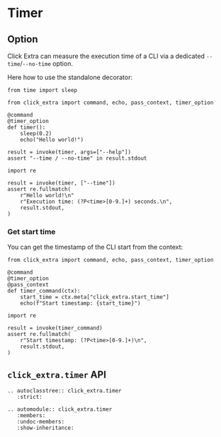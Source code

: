 # Timer

## Option

Click Extra can measure the execution time of a CLI via a dedicated `--time`/`--no-time` option.

Here how to use the standalone decorator:

```{click:example}
from time import sleep

from click_extra import command, echo, pass_context, timer_option

@command
@timer_option
def timer():
    sleep(0.2)
    echo("Hello world!")
```

```{click:run}
result = invoke(timer, args=["--help"])
assert "--time / --no-time" in result.stdout
```

```{click:run}
import re

result = invoke(timer, ["--time"])
assert re.fullmatch(
    r"Hello world!\n"
    r"Execution time: (?P<time>[0-9.]+) seconds.\n",
    result.stdout,
)
```

### Get start time

You can get the timestamp of the CLI start from the context:

```{click:example}
from click_extra import command, echo, pass_context, timer_option

@command
@timer_option
@pass_context
def timer_command(ctx):
    start_time = ctx.meta["click_extra.start_time"]
    echo(f"Start timestamp: {start_time}")
```

```{click:run}
import re

result = invoke(timer_command)
assert re.fullmatch(
    r"Start timestamp: (?P<time>[0-9.]+)\n",
    result.stdout,
)
```

## `click_extra.timer` API

```{eval-rst}
.. autoclasstree:: click_extra.timer
   :strict:
```

```{eval-rst}
.. automodule:: click_extra.timer
   :members:
   :undoc-members:
   :show-inheritance:
```
